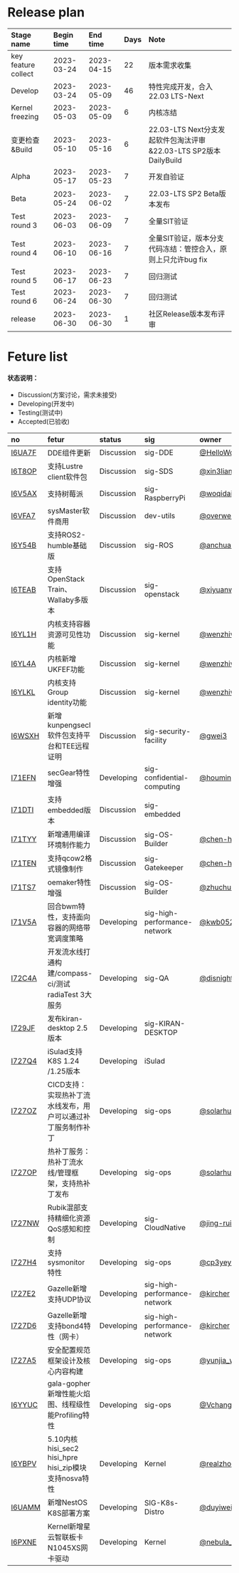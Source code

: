 # Release plan
|Stage name|Begin time|End time|Days|Note|
|:----------|:---------|:-------|:---------|:-------|
|key feature collect|2023-03-24|2023-04-15|22|版本需求收集|
|Develop|2023-03-24|2023-05-09|46|特性完成开发，合入22.03 LTS-Next|
|Kernel freezing|2023-05-03|2023-05-09|6|内核冻结|
|变更检查&Build|2023-05-10|2023-05-16|6|22.03-LTS Next分支发起软件包淘汰评审&22.03-LTS SP2版本DailyBuild|
|Alpha|2023-05-17|2023-05-23|7|开发自验证|
|Beta|2023-05-24|2023-06-02|7|22.03-LTS SP2 Beta版本发布|
|Test round 3|2023-06-03|2023-06-09|7|全量SIT验证|
|Test round 4|2023-06-10|2023-06-16|7|全量SIT验证，版本分支代码冻结：管控合入，原则上只允许bug fix|
|Test round 5|2023-06-17|2023-06-23|7|回归测试|
|Test round 6|2023-06-24|2023-06-30|7|回归测试|
|release|2023-06-30|2023-06-30|1|社区Release版本发布评审|

# Feture list
#### 状态说明：
- Discussion(方案讨论，需求未接受)
- Developing(开发中)
- Testing(测试中)
- Accepted(已验收)

|no|fetur|status|sig|owner|
|:----|:---|:---|:--|:----|
|[I6UA7F](https://gitee.com/openeuler/release-management/issues/I6UA7F)|DDE组件更新|Discussion|sig-DDE|[@HelloWorld_lvcongqing](https://gitee.com/HelloWorld_lvcongqing/)|
| [I6T8OP](https://gitee.com/openeuler/release-management/issues/I6T8OP) | 支持Lustre client软件包 | Discussion | sig-SDS | [@xin3liang](https://gitee.com/xin3liang) |
|[I6V5AX](https://gitee.com/openeuler/release-management/issues/I6V5AX)|支持树莓派|Discussion|sig-RaspberryPi|[@woqidaideshi](https://gitee.com/woqidaideshi/)|
|[I6VFA7](https://gitee.com/openeuler/release-management/issues/I6VFA7)|sysMaster软件商用|Discussion|dev-utils|[@overweight](https://gitee.com/overweight/)|
|[I6Y54B](https://gitee.com/openeuler/release-management/issues/I6Y54B)|支持ROS2-humble基础版|Discussion|sig-ROS|[@anchuanxu](https://gitee.com/anchuanxu/)|
|[I6TEAB](https://gitee.com/openeuler/release-management/issues/I6TEAB)|支持OpenStack Train、Wallaby多版本|Discussion|sig-openstack|[@xiyuanwang](https://gitee.com/xiyuanwang/)|
|[I6YL1H](https://gitee.com/openeuler/release-management/issues/I6YL1H)|内核支持容器资源可见性功能|Discussion|sig-kernel|[@wenzhiwei11](https://gitee.com/wenzhiwei11/)|
|[I6YL4A](https://gitee.com/openeuler/release-management/issues/I6YL4A)|内核新增UKFEF功能|Discussion|sig-kernel|[@wenzhiwei11](https://gitee.com/wenzhiwei11/)|
|[I6YLKL](https://gitee.com/openeuler/release-management/issues/I6YLKL)|内核支持Group identity功能|Discussion|sig-kernel|[@wenzhiwei11](https://gitee.com/wenzhiwei11/)|
|[I6WSXH](https://gitee.com/openeuler/release-management/issues/I6WSXH)|新增kunpengsecl软件包支持平台和TEE远程证明|Discussion|sig-security-facility|[@gwei3](https://gitee.com/gwei3/)|
|[I71EFN](https://gitee.com/openeuler/release-management/issues/I71EFN)|secGear特性增强|Developing|sig-confidential-computing|[@houmingyong](https://gitee.com/houmingyong/)|
|[I71DTI](https://gitee.com/openeuler/release-management/issues/I71DTI)|支持embedded版本|Discussion|sig-embedded||
|[I71TYY](https://gitee.com/openeuler/release-management/issues/I71TYY)|新增通用编译环境制作能力|Discussion|sig-OS-Builder|[@chen-huihan](https://gitee.com/chen-huihan/)|
|[I71TEN](https://gitee.com/openeuler/release-management/issues/I71TEN)|支持qcow2格式镜像制作|Discussion|sig-Gatekeeper|[@chen-huihan](https://gitee.com/chen-huihan/)|
|[I71TS7](https://gitee.com/openeuler/release-management/issues/I71TS7)|oemaker特性增强|Discussion|sig-OS-Builder|[@zhuchunyi](https://gitee.com/zhuchunyi/)|
|[I71V5A](https://gitee.com/openeuler/release-management/issues/I71V5A)|回合bwm特性，支持面向容器的网络带宽调度策略|Developing|sig-high-performance-network|[@kwb0523](https://gitee.com/kwb0523/)|
|[I72C4A](https://gitee.com/openeuler/release-management/issues/I72C4A)|开发流水线打通构建/compass-ci/测试radiaTest 3大服务|Developing|sig-QA|[@disnight](https://gitee.com/disnight/)|
|[I729JF](https://gitee.com/openeuler/release-management/issues/I729JF)|发布kiran-desktop 2.5版本|Developing|sig-KIRAN-DESKTOP||
|[I727Q4](https://gitee.com/openeuler/release-management/issues/I727Q4)|iSulad支持K8S 1.24 /1.25版本|Developing|iSulad||
|[I727OZ](https://gitee.com/openeuler/release-management/issues/I727OZ)|CICD支持：实现热补丁流水线发布，用户可以通过补丁服务制作补丁|Developing|sig-ops|[@solarhu](https://gitee.com/solarhu/)|
|[I727OP](https://gitee.com/openeuler/release-management/issues/I727OP)|热补丁服务：热补丁流水线/管理框架，支持热补丁发布|Developing|sig-ops|[@solarhu](https://gitee.com/solarhu/)|
|[I727NW](https://gitee.com/openeuler/release-management/issues/I727NW)|Rubik混部支持精细化资源QoS感知和控制|Developing|sig-CloudNative|[@jing-rui](https://gitee.com/jing-rui/)|
|[I727H4](https://gitee.com/openeuler/release-management/issues/I727H4)|支持 sysmonitor 特性|Developing|sig-ops|[@cp3yeye](https://gitee.com/cp3yeye/)|
|[I727E2](https://gitee.com/openeuler/release-management/issues/I727E2)|Gazelle新增支持UDP协议|Developing|sig-high-performance-network|[@kircher](https://gitee.com/kircher/)|
|[I727D6](https://gitee.com/openeuler/release-management/issues/I727D6)|Gazelle新增支持bond4特性（网卡）|Developing|sig-high-performance-network|[@kircher](https://gitee.com/kircher/)|
|[I727A5](https://gitee.com/openeuler/release-management/issues/I727A5)|安全配置规范框架设计及核心内容构建|Developing|sig-ops|[@yunjia_w](https://gitee.com/yunjia_w/)|
|[I6YYUC](https://gitee.com/openeuler/release-management/issues/I6YYUC)|gala-gopher新增性能火焰图、线程级性能Profiling特性|Developing|sig-ops|[@Vchanger](https://gitee.com/Vchanger/)|
|[I6YBPV](https://gitee.com/openeuler/release-management/issues/I6YBPV)|5.10内核hisi_sec2 hisi_hpre hisi_zip模块支持nosva特性|Developing|Kernel|[@realzhongkeyi](https://gitee.com/realzhongkeyi/)|
|[I6UAMM](https://gitee.com/openeuler/release-management/issues/I6UAMM)|新增NestOS K8S部署方案|Developing|SIG-K8s-Distro|[@duyiwei7w](https://gitee.com/duyiwei7w/)|
|[I6PXNE](https://gitee.com/openeuler/release-management/issues/I6PXNE)|Kernel新增星云智联板卡N1045XS网卡驱动|Developing|Kernel|[@nebula_matrix](https://gitee.com/nebula_matrix/)|
